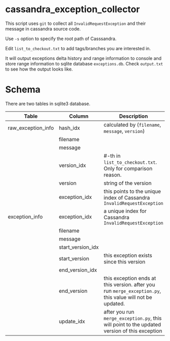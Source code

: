cassandra_exception_collector
=============================

This script uses `git` to collect all `InvalidRequestException` and their message in cassandra source code.

Use `-s` option to specify the root path of Casssandra.

Edit `list_to_checkout.txt` to add tags/branches you are interested in.

It will output exceptions delta history and range information to console and store range information to sqlite database `exceptions.db`.
Check `output.txt` to see how the output looks like.

# Schema 

There are two tables in sqlite3 database. 

| Table | Column | Description |
| ----- | ------ | ----------- |
| raw_exception_info | hash_idx | calculated by (`filename`, `message`, `version`) |
| | filename | |
| | message | |
| | version_idx | #-th in `list_to_checkout.txt`. Only for comparison reason. |
| | version | string of the version |
| | exception_idx | this points to the unique index of Cassandra `InvalidRequestException` |
| exception_info | exception_idx | a unique index for Cassandra `InvalidRequestException` |
| | filename | | 
| | message | |
| | start_version_idx | |
| | start_version | this exception exists since this version |
| | end_version_idx | | 
| | end_version | this exception ends at this version. after you run `merge_exception.py`, this value will not be updated. |
| | update_idx | after you run `merge_exception.py`, this will point to the updated version of this exception | 
